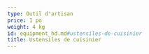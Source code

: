 ```yaml
---
type: Outil d'artisan
price: 1 po
weight: 4 kg
id: equipment_hd.md#ustensiles-de-cuisinier
title: Ustensiles de cuisinier
---
```


